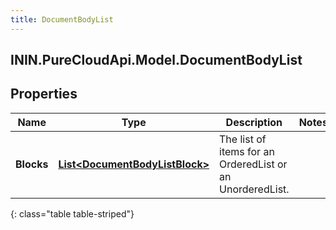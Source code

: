 ```yaml
---
title: DocumentBodyList
---
```

## ININ.PureCloudApi.Model.DocumentBodyList

## Properties

|Name | Type | Description | Notes|
|------------ | ------------- | ------------- | -------------|
| **Blocks** | [**List&lt;DocumentBodyListBlock&gt;**](DocumentBodyListBlock.html) | The list of items for an OrderedList or an UnorderedList. | |
{: class="table table-striped"}


